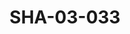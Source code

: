 ---
pid: SHA-03-033
title: SHA-03-033
language: en
collection: Sharhabil Ahmed
original_label: 
rights: Sharhabil Ahmed
location_of_original: Sharhabil Ahmed
photographer_or_studio: Jurg Kobler
scanned_from: photograph 14.7 by 20.3
_date: 1960s
location: Kenya
description: Sharhabil Ahmed with guitar
additional_notes: 
permission_display: 'yes'
on_server: 'no'
on_website: 'no'
permalink: /archive/en/sha-03-033.html
layout: photo-page
---